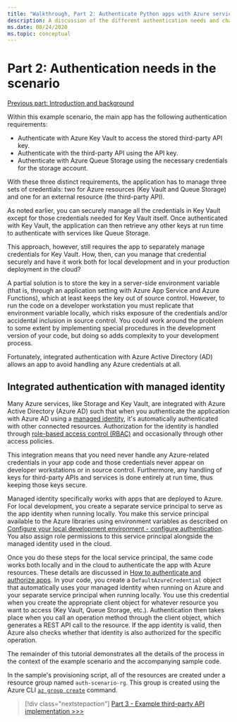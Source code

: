 ```yaml
---
title: "Walkthrough, Part 2: Authenticate Python apps with Azure services"
description: A discussion of the different authentication needs and challenges in the example scenario, and how those challenges are met with Azure integrated authentication.
ms.date: 08/24/2020
ms.topic: conceptual
---
```


# Part 2: Authentication needs in the scenario

[Previous part: Introduction and background](walkthrough-tutorial-authentication-01.md)

Within this example scenario, the main app has the following authentication requirements:

- Authenticate with Azure Key Vault to access the stored third-party API key.
- Authenticate with the third-party API using the API key.
- Authenticate with Azure Queue Storage using the necessary credentials for the storage account.

With these three distinct requirements, the application has to manage three sets of credentials: two for Azure resources (Key Vault and Queue Storage) and one for an external resource (the third-party API).

As noted earlier, you can securely manage all the credentials in Key Vault except for those credentials needed for Key Vault itself. Once authenticated with Key Vault, the application can then retrieve any other keys at run time to authenticate with services like Queue Storage.

This approach, however, still requires the app to separately manage credentials for Key Vault. How, then, can you manage that credential securely and have it work both for local development and in your production deployment in the cloud?

A partial solution is to store the key in a server-side environment variable (that is, through an application setting with Azure App Service and Azure Functions), which at least keeps the key out of source control. However, to run the code on a developer workstation you must replicate that environment variable locally, which risks exposure of the credentials and/or accidental inclusion in source control. You could work around the problem to some extent by implementing special procedures in the development version of your code, but doing so adds complexity to your development process.

Fortunately, integrated authentication with Azure Active Directory (AD) allows an app to avoid handling any Azure credentials at all.

## Integrated authentication with managed identity

Many Azure services, like Storage and Key Vault, are integrated with Azure Active Directory (Azure AD) such that when you authenticate the application with Azure AD using a [managed identity](/azure/active-directory/managed-identities-azure-resources/overview), it's automatically authenticated with other connected resources. Authorization for the identity is handled through [role-based access control (RBAC)](how-to-assign-role-permissions.md) and occasionally through other access policies.

This integration means that you need never handle any Azure-related credentials in your app code and those credentials never appear on developer workstations or in source control. Furthermore, any handling of keys for third-party APIs and services is done entirely at run time, thus keeping those keys secure.

Managed identity specifically works with apps that are deployed to Azure. For local development, you create a separate service principal to serve as the app identity when running locally. You make this service principal available to the Azure libraries using environment variables as described on [Configure your local development environment - configure authentication](configure-local-development-environment.md#configure-authentication). You also assign role permissions to this service principal alongside the managed identity used in the cloud.

Once you do these steps for the local service principal, the same code works both locally and in the cloud to authenticate the app with Azure resources. These details are discussed in [How to authenticate and authorize apps](azure-sdk-authenticate.md). In your code, you create a `DefaultAzureCredential` object that automatically uses your managed identity when running on Azure and your separate service principal when running locally. You use this credential when you create the appropriate client object for whatever resource you want to access (Key Vault, Queue Storage, etc.). Authentication then takes place when you call an operation method through the client object, which generates a REST API call to the resource. If the app identity is valid, then Azure also checks whether that identity is also authorized for the specific operation.

The remainder of this tutorial demonstrates all the details of the process in the context of the example scenario and the accompanying sample code.

In the sample's provisioning script, all of the resources are created under a resource group named `auth-scenario-rg`. This group is created using the Azure CLI [`az group create`](/cli/azure/group?view=azure-cli-latest#az-group-create) command.

> [!div class="nextstepaction"]
> [Part 3 - Example third-party API implementation >>>](walkthrough-tutorial-authentication-03.md)
